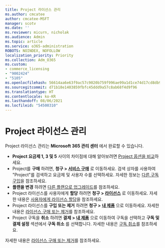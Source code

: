 ```yaml
---
title: Project 라이선스 관리
ms.author: cmcatee
author: cmcatee-MSFT
manager: scotv
ms.date: ''
ms.reviewer: micurn, nicholak
ms.audience: Admin
ms.topic: article
ms.service: o365-administration
ROBOTS: NOINDEX, NOFOLLOW
localization_priority: Priority
ms.collection: Adm_O365
ms.custom:
- commerce_licensing
- "9002424"
- "5105"
ms.openlocfilehash: 56614aa6e63f9ac57c9020b759f996ae99a1d1ce74d17cd8db9b6a8a31c49fc4
ms.sourcegitcommit: d71b18e1403859fbfc45ddd9a57c8ab68f4d9f96
ms.translationtype: HT
ms.contentlocale: ko-KR
ms.lasthandoff: 08/06/2021
ms.locfileid: "54500310"
---
```

# <a name="project-license-management"></a>Project 라이선스 관리

Project 라이선스 관리는 **Microsoft 365 관리 센터** 에서 완료할 수 있습니다.

- **Project 요금제 1, 3 및 5** 사이의 차이점에 대해 알아보려면 [Project 옵션을 비교](https://www.microsoft.com/microsoft-365/project/compare-microsoft-project-management-software)하세요.
- Project를 **구매** 하려면, **청구 > [서비스 구매](https://go.microsoft.com/fwlink/p/?linkid=868433)** 로 이동하세요. 검색 상자를 사용하여 "Project"를 검색하고 요금제 및 사용자 수를 선택하세요. 자세한 정보는 [다른 구독 구입](/microsoft-365/commerce/try-or-buy-microsoft-365#buy-a-different-subscription)을 참조하세요.
- **플랜을 변경** 하려면 [다른 플랜으로 업그레이드](/microsoft-365/commerce/subscriptions/upgrade-to-different-plan)를 참조하세요.
- Project 라이선스를 사용자에게 **할당** 하려면 **청구 > [라이선스](https://go.microsoft.com/fwlink/p/?linkid=842264)** 로 이동하세요. 자세한 내용은 [사용자에게 라이선스 할당](/microsoft-365/admin/manage/assign-licenses-to-users)을 참조하세요.
- Project 라이선스를 **구입 또는 제거** 하려면 **청구 > [내 제품](https://go.microsoft.com/fwlink/p/?linkid=842054)** 으로 이동하세요. 자세한 내용은 [라이선스 구매 또는 제거](/microsoft-365/commerce/licenses/buy-licenses#add-or-remove-licenses-for-your-business-subscription)를 참조하세요.
- Project 구독을 **취소** 하려면 **결제 > [내 제품](https://go.microsoft.com/fwlink/p/?linkid=842054)** 으로 이동하여 구독을 선택하고 **구독 및 결제 설정** 섹션에서 **구독 취소** 를 선택합니다. 자세한 내용은 [구독 취소](/microsoft-365/commerce/subscriptions/cancel-your-subscription)를 참조하세요.

자세한 내용은 [라이선스 구매 또는 제거](/microsoft-365/commerce/licenses/buy-licenses)를 참조하세요.